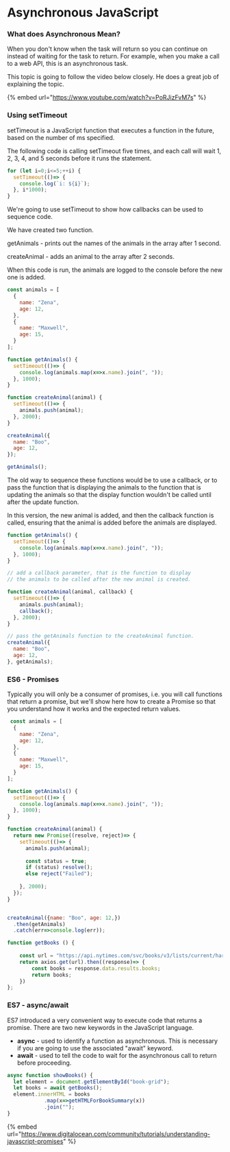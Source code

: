 # Asynchronous JavaScript

### What does Asynchronous Mean?

When you don't know when the task will return so you can continue on instead of waiting for the task to return. For example, when you make a call to a web API, this is an asynchronous task.

This topic is going to follow the video below closely. He does a great job of explaining the topic.

{% embed url="https://www.youtube.com/watch?v=PoRJizFvM7s" %}

### Using setTimeout

setTimeout is a JavaScript function that executes a function in the future, based on the number of ms specified.

The following code is calling setTimeout five times, and each call will wait 1, 2, 3, 4, and 5 seconds before it runs the statement.

```javascript
for (let i=0;i<=5;++i) {
  setTimeout(()=> {
    console.log(`i: ${i}`);
  }, i*1000);
}
```

We're going to use setTimeout to show how callbacks can be used to sequence code.

We have created two function. 

getAnimals - prints out the names of the animals in the array after 1 second.

createAnimal - adds an animal to the array after 2 seconds.

When this code is run, the animals are logged to the console before the new one is added.

```javascript
const animals = [
  {
    name: "Zena",
    age: 12,
  },
  {
    name: "Maxwell",
    age: 15,
  }
];

function getAnimals() {
  setTimeout(()=> {
    console.log(animals.map(x=>x.name).join(", "));
  }, 1000);
}

function createAnimal(animal) {
  setTimeout(()=> {
    animals.push(animal);
  }, 2000);
}

createAnimal({
  name: "Boo",
  age: 12,
});

getAnimals();

```

The old way to sequence these functions would be to use a callback, or to pass the function that is displaying the animals to the function that is updating the animals so that the display function wouldn't be called until after the update function.

In this version, the new animal is added, and then the callback function is called, ensuring that the animal is added before the animals are displayed.

```javascript
function getAnimals() {
  setTimeout(()=> {
    console.log(animals.map(x=>x.name).join(", "));
  }, 1000);
}

// add a callback parameter, that is the function to display
// the animals to be called after the new animal is created.

function createAnimal(animal, callback) {
  setTimeout(()=> {
    animals.push(animal);
    callback();
  }, 2000);
}

// pass the getAnimals function to the createAnimal function.
createAnimal({
  name: "Boo",
  age: 12,
}, getAnimals);
```

### ES6 - Promises

Typically you will only be a consumer of promises, i.e. you will call functions that return a promise, but we'll show here how to create a Promise so that you understand how it works and the expected return values.

```javascript
 const animals = [
  {
    name: "Zena",
    age: 12,
  },
  {
    name: "Maxwell",
    age: 15,
  }
];

function getAnimals() {
  setTimeout(()=> {
    console.log(animals.map(x=>x.name).join(", "));
  }, 1000);
}

function createAnimal(animal) {
  return new Promise((resolve, reject)=> {
    setTimeout(()=> {
      animals.push(animal);
      
      const status = true;
      if (status) resolve();
      else reject("Failed");
      
    }, 2000);
  });
}


createAnimal({name: "Boo", age: 12,})
  .then(getAnimals)
  .catch(err=>console.log(err));
```

```javascript
function getBooks () {
    
    const url = "https://api.nytimes.com/svc/books/v3/lists/current/hardcover-fiction.json?api-key=5Vd8O8baGS3WEG1eQVAaS2mG6K0VyHH8";
    return axios.get(url).then((response)=> {
        const books = response.data.results.books;
        return books;
    })
};
```

### ES7 - async/await

ES7 introduced a very convenient way to execute code that returns a promise. There are two new keywords in the JavaScript language.

* **async** - used to identify a function as asynchronous. This is necessary if you are going to use the associated "await" keyword.
* **await** - used to tell the code to wait for the asynchronous call to return before proceeding.

```javascript
async function showBooks() {
  let element = document.getElementById("book-grid");
  let books = await getBooks();
  element.innerHTML = books
            .map(x=>getHTMLForBookSummary(x))
            .join("");
}
```

{% embed url="https://www.digitalocean.com/community/tutorials/understanding-javascript-promises" %}

